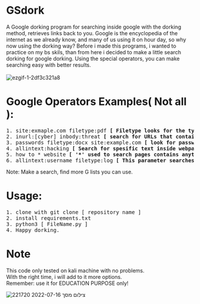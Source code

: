 # GSdork
A Google dorking program for searching inside google with the dorking method, retrieves links back to you. Google is the encyclopedia of the internet as we already know, and many of us using it on hour day, so why now using the dorking way? Before i made this programs, i wanted to practice on my bs skils, than from here i decided to make a little search dorking for google dorking. Using the special operators, you can make searching easy with better results.
<br>
<br>
![ezgif-1-2df3c321a8](https://user-images.githubusercontent.com/90532971/179369206-7b841df4-5cbb-4345-a451-24123e33b4a3.gif)
# Google Operators Examples( Not all ):
<pre>
1. site:exmaple.com filetype:pdf <b>[ Filetype looks for the type of file you want inside the site you spesificed ]</b>
2. inurl:[cyber] inbody:threat <b>[ search for URLs that contain a specified keyword ]</b>
3. passwords filetype:docx site:example.com <b>[ look for password docx file with all listed url  for the specified site )</b>
4. allintext:hacking <b>[ Search for spesific text inside webpage ]</b>
5. how to * website <b>[ '*' used to search pages contains anything before your word ]</b>
6. allintext:username filetype:log <b>[ This parameter searches for user-specified text in a webpage ]</b>
</pre>
Note: Make a search, find more G lists you can use.
# Usage:
<pre>
1. clone with git clone [ repository name ] 
2. install requirements.txt
3. python3 [ FileName.py ] 
4. Happy dorking.
</pre>

# Note
This code only tested on kali machine with no problems.</br>
With the right time, i will add to it more options.</br>
Remember: use it for EDUCATION PURPOSE only!<br>

![צילום מסך 2022-07-16 221720](https://user-images.githubusercontent.com/90532971/179369098-dfded351-fda7-432c-8753-71baf5513286.png)
